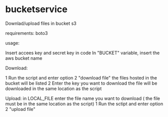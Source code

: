 # bucketservice
Downlad/upload files in bucket s3

requirements:
boto3

usage:

Insert accees key and secret key in code
In "BUCKET" variable, insert the aws bucket name

Download:

1 Run the script and enter option 2 "download file"
the files hosted in the bucket will be listed
2 Enter the key you want to download
the file will be downloaded in the same location as the script

Upload:
in LOCAL_FILE enter the file name you want to download (
the file must be in the same location as the script)
1 Run the sctipt and enter option 2 "upload file"



